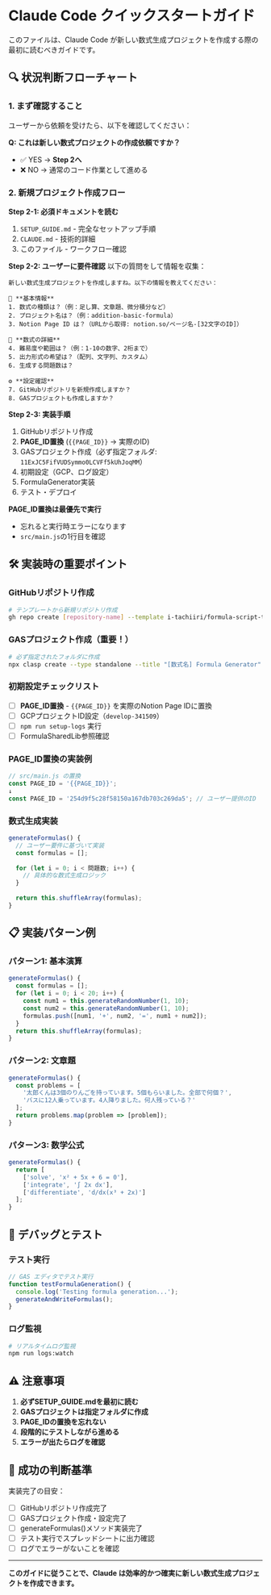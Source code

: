 # Claude Code クイックスタートガイド

このファイルは、Claude Code が新しい数式生成プロジェクトを作成する際の最初に読むべきガイドです。

## 🔍 状況判断フローチャート

### 1. まず確認すること

ユーザーから依頼を受けたら、以下を確認してください：

**Q: これは新しい数式プロジェクトの作成依頼ですか？**
- ✅ YES → **Step 2へ**
- ❌ NO → 通常のコード作業として進める

### 2. 新規プロジェクト作成フロー

**Step 2-1: 必須ドキュメントを読む**
1. `SETUP_GUIDE.md` - 完全なセットアップ手順
2. `CLAUDE.md` - 技術的詳細
3. このファイル - ワークフロー確認

**Step 2-2: ユーザーに要件確認**
以下の質問をして情報を収集：

```
新しい数式生成プロジェクトを作成しますね。以下の情報を教えてください：

📝 **基本情報**
1. 数式の種類は？（例：足し算、文章題、微分積分など）
2. プロジェクト名は？（例：addition-basic-formula）
3. Notion Page ID は？（URLから取得: notion.so/ページ名-[32文字のID]）

🎯 **数式の詳細**
4. 難易度や範囲は？（例：1-10の数字、2桁まで）
5. 出力形式の希望は？（配列、文字列、カスタム）
6. 生成する問題数は？

⚙️ **設定確認**
7. GitHubリポジトリを新規作成しますか？
8. GASプロジェクトも作成しますか？
```

**Step 2-3: 実装手順**
1. GitHubリポジトリ作成
2. **PAGE_ID置換** (`{{PAGE_ID}}` → 実際のID)
3. GASプロジェクト作成（必ず指定フォルダ: `11ExJC5FifVUDSymmo0LCVFf5kUhJoqMM`）
4. 初期設定（GCP、ログ設定）
5. FormulaGenerator実装
6. テスト・デプロイ

**PAGE_ID置換は最優先で実行**
- 忘れると実行時エラーになります
- `src/main.js`の1行目を確認

## 🛠️ 実装時の重要ポイント

### GitHubリポジトリ作成
```bash
# テンプレートから新規リポジトリ作成
gh repo create [repository-name] --template i-tachiiri/formula-script-template --public
```

### GASプロジェクト作成（重要！）
```bash
# 必ず指定されたフォルダに作成
npx clasp create --type standalone --title "[数式名] Formula Generator" --parentId "11ExJC5FifVUDSymmo0LCVFf5kUhJoqMM"
```

### 初期設定チェックリスト
- [ ] **PAGE_ID置換** - `{{PAGE_ID}}` を実際のNotion Page IDに置換
- [ ] GCPプロジェクトID設定（`develop-341509`）
- [ ] `npm run setup-logs` 実行
- [ ] FormulaSharedLib参照確認

### PAGE_ID置換の実装例
```javascript
// src/main.js の置換
const PAGE_ID = '{{PAGE_ID}}';
↓
const PAGE_ID = '254d9f5c28f58150a167db703c269da5'; // ユーザー提供のID
```

### 数式生成実装
```javascript
generateFormulas() {
  // ユーザー要件に基づいて実装
  const formulas = [];
  
  for (let i = 0; i < 問題数; i++) {
    // 具体的な数式生成ロジック
  }
  
  return this.shuffleArray(formulas);
}
```

## 📋 実装パターン例

### パターン1: 基本演算
```javascript
generateFormulas() {
  const formulas = [];
  for (let i = 0; i < 20; i++) {
    const num1 = this.generateRandomNumber(1, 10);
    const num2 = this.generateRandomNumber(1, 10);
    formulas.push([num1, '+', num2, '=', num1 + num2]);
  }
  return this.shuffleArray(formulas);
}
```

### パターン2: 文章題
```javascript
generateFormulas() {
  const problems = [
    '太郎くんは3個のりんごを持っています。5個もらいました。全部で何個？',
    'バスに12人乗っています。4人降りました。何人残っている？'
  ];
  return problems.map(problem => [problem]);
}
```

### パターン3: 数学公式
```javascript
generateFormulas() {
  return [
    ['solve', 'x² + 5x + 6 = 0'],
    ['integrate', '∫ 2x dx'],
    ['differentiate', 'd/dx(x³ + 2x)']
  ];
}
```

## 🔧 デバッグとテスト

### テスト実行
```javascript
// GAS エディタでテスト実行
function testFormulaGeneration() {
  console.log('Testing formula generation...');
  generateAndWriteFormulas();
}
```

### ログ監視
```bash
# リアルタイムログ監視
npm run logs:watch
```

## ⚠️ 注意事項

1. **必ずSETUP_GUIDE.mdを最初に読む**
2. **GASプロジェクトは指定フォルダに作成**
3. **PAGE_IDの置換を忘れない**
4. **段階的にテストしながら進める**
5. **エラーが出たらログを確認**

## 🎯 成功の判断基準

実装完了の目安：
- [ ] GitHubリポジトリ作成完了
- [ ] GASプロジェクト作成・設定完了
- [ ] generateFormulas()メソッド実装完了
- [ ] テスト実行でスプレッドシートに出力確認
- [ ] ログでエラーがないことを確認

---

**このガイドに従うことで、Claude は効率的かつ確実に新しい数式生成プロジェクトを作成できます。**